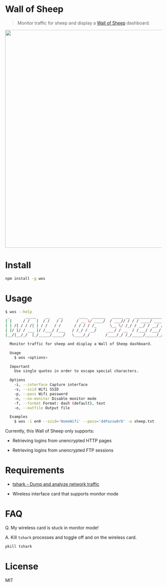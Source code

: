 # Wall of Sheep

> Monitor traffic for sheep and display a [Wall of Sheep](https://www.wallofsheep.com/pages/wall-of-sheep) dashboard.

<img src="./screenshot.png" width="700" />

# Install

```bash
npm install -g wos
```

# Usage

```bash
$ wos --help
 _       _____    __    __       ____  ______   _____ __  __________________
| |     / /   |  / /   / /      / __ \/ ____/  / ___// / / / ____/ ____/ __ \
| | /| / / /| | / /   / /      / / / / /_      \__ \/ /_/ / __/ / __/ / /_/ /
| |/ |/ / ___ |/ /___/ /___   / /_/ / __/     ___/ / __  / /___/ /___/ ____/
|__/|__/_/  |_/_____/_____/   \____/_/       /____/_/ /_/_____/_____/_/

  Monitor traffic for sheep and display a Wall of Sheep dashboard.

  Usage
    $ wos <options>

  Important
    Use single quotes in order to escape special characters.

  Options
    -i, --interface Capture interface
    -s, --ssid Wifi SSID
    -p, --pass Wifi password
    -n, --no-monitor Disable monitor mode
    -f, --format Format: dash (default), text
    -o, --outfile Output file

  Examples
    $ wos -i en0 --ssid='HomeWifi' --pass='d4Pazsw0rD' -o sheep.txt
```

Currently, this Wall of Sheep only supports:

- Retrieving logins from unencrypted HTTP pages

- Retrieving logins from unencrypted FTP sessions

# Requirements

- [tshark - Dump and analyze network traffic](https://www.wireshark.org/docs/man-pages/tshark.html)

- Wireless interface card that supports monitor mode

# FAQ

Q. My wireless card is stuck in monitor mode!

A. Kill `tshark` processes and toggle off and on the wireless card.

```bash
pkill tshark
```

# License

MIT
